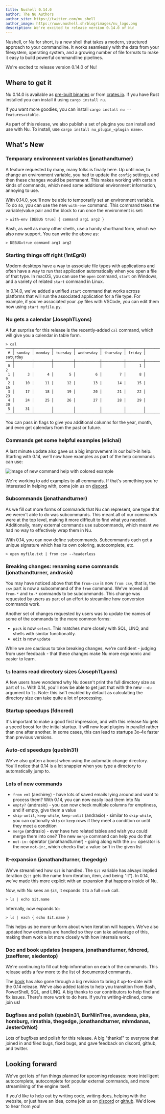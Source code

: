 ```yaml
---
title: Nushell 0.14.0
author: The Nu Authors
author_site: https://twitter.com/nu_shell
author_image: https://www.nushell.sh/blog/images/nu_logo.png
description: We're excited to release version 0.14.0 of Nu!
---
```


Nushell, or Nu for short, is a new shell that takes a modern, structured approach to your commandline. It works seamlessly with the data from your filesystem, operating system, and a growing number of file formats to make it easy to build powerful commandline pipelines.

We're excited to release version 0.14.0 of Nu!

## Where to get it

Nu 0.14.0 is available as [pre-built binaries](https://github.com/nushell/nushell/releases/tag/0.14.0) or from [crates.io](https://crates.io/crates/nu). If you have Rust installed you can install it using `cargo install nu`.

If you want more goodies, you can install `cargo install nu --features=stable`.

As part of this release, we also publish a set of plugins you can install and use with Nu. To install, use `cargo install nu_plugin_<plugin name>`.

## What's New

### Temporary environment variables (jonathandturner)

A feature requested by many, many folks is finally here. Up until now, to change an environment variable, you had to update the `config` settings, and then these changes would be permanent. This makes working with certain kinds of commands, which need some additional environment information, annoying to use.

With 0.14.0, you'll now be able to temporarily set an environment variable. To do so, you can use the new `with-env` command. This command takes the variable/value pair and the block to run once the environment is set:

```nu
> with-env [DEBUG true] { command arg1 arg2 }
```

Bash, as well as many other shells, use a handy shorthand form, which we also now support. You can write the above as:

```nu
> DEBUG=true command arg1 arg2
```

### Starting things off right (1ntEgr8)

Modern desktops have a way to associate file types with applications and often have a way to run that application automatically when you open a file of that type. In macOS, you can use the `open` command, `start` on Windows, and a variety of related `start` command in Linux.

In 0.14.0, we've added a unified `start` command that works across platforms that will run the associated application for a file type. For example, if you've associated your .py files with VSCode, you can edit them now using `start myfile.py`.

### Nu gets a calendar (JosephTLyons)

A fun surprise for this release is the recently-added `cal` command, which will give you a calendar in table form.

```nu
> cal
───┬────────┬────────┬─────────┬───────────┬──────────┬────────┬──────────
 # │ sunday │ monday │ tuesday │ wednesday │ thursday │ friday │ saturday
───┼────────┼────────┼─────────┼───────────┼──────────┼────────┼──────────
 0 │        │        │         │           │          │      1 │        2
 1 │      3 │      4 │       5 │         6 │        7 │      8 │        9
 2 │     10 │     11 │      12 │        13 │       14 │     15 │       16
 3 │     17 │     18 │      19 │        20 │       21 │     22 │       23
 4 │     24 │     25 │      26 │        27 │       28 │     29 │       30
 5 │     31 │        │         │           │          │        │
───┴────────┴────────┴─────────┴───────────┴──────────┴────────┴──────────
```

You can pass in flags to give you additional columns for the year, month, and even get calendars from the past or future.

### Commands get some helpful examples (elichai)

A last minute update also gave us a big improvement in our built-in help. Starting with 0.14, we'll now have examples as part of the help commands can use:

![image of new command help with colored example](/assets/images/0_14_0_help_examples.png)

We're working to add examples to all commands. If that's something you're interested in helping with, come join us on [discord](https://discord.gg/NtAbbGn).

### Subcommands (jonathandturner)

As we fill out more forms of commands that Nu can represent, one type that we weren't able to do was subcommands. This meant all of our commands were at the top level, making it more difficult to find what you needed. Additionally, many external commands use subcommands, which meant we had no way to effectively wrap them in Nu.

With 0.14, you can now define subcommands. Subcommands each get a unique signature which has its own coloring, autocomplete, etc.

```nu
> open myfile.txt | from csv --headerless
```

### Breaking changes: renaming some commands (jonathandturner, andrasio)

You may have noticed above that the `from-csv` is now `from csv`, that is, the `csv` part is now a subcommand of the `from` command. We've moved all `from-*` and `to-*` commands to be subcommands. This change was requested by users as part of an effort to streamline how conversion commands work.

Another set of changes requested by users was to update the names of some of the commands to the more common forms:

- `pick` is now `select`. This matches more closely with SQL, LINQ, and shells with similar functionality.
- `edit` is now `update`

While we are cautious to take breaking changes, we're confident - judging from user feedback - that these changes make Nu more ergonomic and easier to learn.

### `ls` learns read directory sizes (JosephTLyons)

A few users have wondered why Nu doesn't print the full directory size as part of `ls`. With 0.14, you'll now be able to get just that with the new `--du` argument to `ls`. Note: this isn't enabled by default as calculating the directory size can take quite a lot of processing.

### Startup speedups (fdncred)

It's important to make a good first impression, and with this release Nu gets a speed boost for the initial startup. It will now load plugins in parallel rather than one after another. In some cases, this can lead to startups 3x-4x faster than previous versions.

### Auto-cd speedups (quebin31)

We've also gotten a boost when using the automatic change directory. You'll notice that 0.14 is a lot snappier when you type a directory to automatically jump to.

### Lots of new commands

- `from eml` (aeshirey) - have lots of saved emails lying around and want to process them? With 0.14, you can now easily load them into Nu
- `empty?` (andrasio) - you can now check multiple columns for emptiness, and if empty, give them a value
- `skip-until`, `keep-while`, `keep-until` (andrasio) - similar to `skip-while`, you can optionally `skip` or `keep` rows if they meet a condition or until they meet a condition
- `merge` (andrasio) - ever have two related tables and wish you could merge them into one? The new `merge` command can help you do that
- `not-in:` operator (jonathandturner) - going along with the `in:` operator is the new `not-in:`, which checks that a value isn't in the given list

### It-expansion (jonathandturner, thegedge)

We've streamlined how `$it` is handled. The `$it` variable has always implied iteration (`$it` gets the name from iteration, item, and being "it"). In 0.14, we've made this more explicit with an expansion that happens inside of Nu.

Now, with Nu sees an `$it`, it expands it to a full `each` call.

```nu
> ls | echo $it.name
```

Internally, now expands to:

```nu
> ls | each { echo $it.name }
```

This helps us be more uniform about when iteration will happen. We've also updated how externals are handled so they can take advantage of this, making them work a lot more closely with how internals work.

### Doc and book updates (nespera, jonathandturner, fdncred, jzaefferer, siedentop)

We're continuing to fill out help information on each of the commands. This release adds a few more to the list of documented commands.

The [book](https://www.nushell.sh/book/) has also gone through a big revision to bring it up-to-date with the 0.14 release. We've also added tables to help you transition from Bash, PowerShell, SQL, and LINQ. A big thanks to our contributors to help find and fix issues. There's more work to do here. If you're writing-inclined, come join us!

### Bugfixes and polish (quebin31, BurNiinTree, avandesa, pka, homburg, rimathia, thegedge, jonathandturner, mhmdanas, JesterOrNot)

Lots of bugfixes and polish for this release. A big "thanks!" to everyone that joined in and filed bugs, fixed bugs, and gave feedback on discord, github, and twitter.

## Looking forward

We've got lots of fun things planned for upcoming releases: more intelligent autocomplete, autocomplete for popular external commands, and more streamlining of the engine itself.

If you'd like to help out by writing code, writing docs, helping with the website, or just have an idea, come join us on [discord](https://discord.gg/NtAbbGn) or [github](https://github.com/nushell/nushell). We'd love to hear from you!
